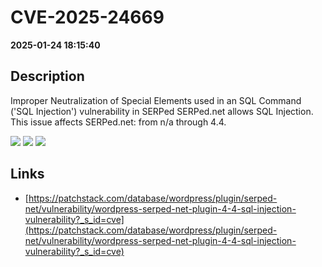 # CVE-2025-24669

**2025-01-24 18:15:40**

## Description
Improper Neutralization of Special Elements used in an SQL Command ('SQL Injection') vulnerability in SERPed SERPed.net allows SQL Injection. This issue affects SERPed.net: from n/a through 4.4.

![](https://img.shields.io/static/v1?label=Score&message=8.5&color=red)
![](https://img.shields.io/static/v1?label=Severity&message=HIGH&color=red)
![](https://img.shields.io/static/v1?label=CWE&message=SQL&color=green)

## Links
- [https://patchstack.com/database/wordpress/plugin/serped-net/vulnerability/wordpress-serped-net-plugin-4-4-sql-injection-vulnerability?_s_id=cve](https://patchstack.com/database/wordpress/plugin/serped-net/vulnerability/wordpress-serped-net-plugin-4-4-sql-injection-vulnerability?_s_id=cve)
